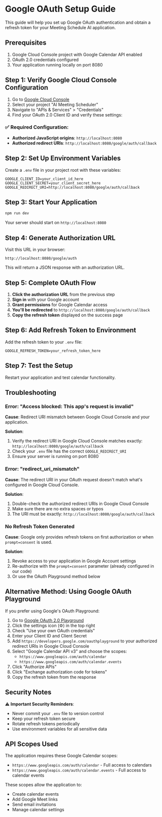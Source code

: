 # Google OAuth Setup Guide

This guide will help you set up Google OAuth authentication and obtain a refresh token for your Meeting Schedule AI application.

## Prerequisites

1. Google Cloud Console project with Google Calendar API enabled
2. OAuth 2.0 credentials configured
3. Your application running locally on port 8080

## Step 1: Verify Google Cloud Console Configuration

1. Go to [Google Cloud Console](https://console.cloud.google.com/)
2. Select your project "AI Meeting Scheduler"
3. Navigate to "APIs & Services" > "Credentials"
4. Find your OAuth 2.0 Client ID and verify these settings:

### ✅ Required Configuration:

- **Authorized JavaScript origins**: `http://localhost:8080`
- **Authorized redirect URIs**: `http://localhost:8080/google/auth/callback`

## Step 2: Set Up Environment Variables

Create a `.env` file in your project root with these variables:

```env
GOOGLE_CLIENT_ID=your_client_id_here
GOOGLE_CLIENT_SECRET=your_client_secret_here
GOOGLE_REDIRECT_URI=http://localhost:8080/google/auth/callback
```

## Step 3: Start Your Application

```bash
npm run dev
```

Your server should start on `http://localhost:8080`

## Step 4: Generate Authorization URL

Visit this URL in your browser:

```
http://localhost:8080/google/auth
```

This will return a JSON response with an authorization URL.

## Step 5: Complete OAuth Flow

1. **Click the authorization URL** from the previous step
2. **Sign in** with your Google account
3. **Grant permissions** for Google Calendar access
4. **You'll be redirected** to `http://localhost:8080/google/auth/callback`
5. **Copy the refresh token** displayed on the success page

## Step 6: Add Refresh Token to Environment

Add the refresh token to your `.env` file:

```env
GOOGLE_REFRESH_TOKEN=your_refresh_token_here
```

## Step 7: Test the Setup

Restart your application and test calendar functionality.

## Troubleshooting

### Error: "Access blocked: This app's request is invalid"

**Cause**: Redirect URI mismatch between Google Cloud Console and your application.

**Solution**:

1. Verify the redirect URI in Google Cloud Console matches exactly: `http://localhost:8080/google/auth/callback`
2. Check your `.env` file has the correct `GOOGLE_REDIRECT_URI`
3. Ensure your server is running on port 8080

### Error: "redirect_uri_mismatch"

**Cause**: The redirect URI in your OAuth request doesn't match what's configured in Google Cloud Console.

**Solution**:

1. Double-check the authorized redirect URIs in Google Cloud Console
2. Make sure there are no extra spaces or typos
3. The URI must be exactly: `http://localhost:8080/google/auth/callback`

### No Refresh Token Generated

**Cause**: Google only provides refresh tokens on first authorization or when `prompt=consent` is used.

**Solution**:

1. Revoke access to your application in Google Account settings
2. Re-authorize with the `prompt=consent` parameter (already configured in our code)
3. Or use the OAuth Playground method below

## Alternative Method: Using Google OAuth Playground

If you prefer using Google's OAuth Playground:

1. Go to [Google OAuth 2.0 Playground](https://developers.google.com/oauthplayground/)
2. Click the settings icon (⚙️) in the top right
3. Check "Use your own OAuth credentials"
4. Enter your Client ID and Client Secret
5. Add `https://developers.google.com/oauthplayground` to your authorized redirect URIs in Google Cloud Console
6. Select "Google Calendar API v3" and choose the scopes:
   - `https://www.googleapis.com/auth/calendar`
   - `https://www.googleapis.com/auth/calendar.events`
7. Click "Authorize APIs"
8. Click "Exchange authorization code for tokens"
9. Copy the refresh token from the response

## Security Notes

⚠️ **Important Security Reminders**:

- Never commit your `.env` file to version control
- Keep your refresh token secure
- Rotate refresh tokens periodically
- Use environment variables for all sensitive data

## API Scopes Used

The application requires these Google Calendar scopes:

- `https://www.googleapis.com/auth/calendar` - Full access to calendars
- `https://www.googleapis.com/auth/calendar.events` - Full access to calendar events

These scopes allow the application to:

- Create calendar events
- Add Google Meet links
- Send email invitations
- Manage calendar settings

